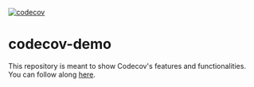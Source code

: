 [![codecov](https://codecov.io/gh/dfulmer/codecov-demo/graph/badge.svg?token=Y9KAYHKTQ5)](https://codecov.io/gh/dfulmer/codecov-demo)
# codecov-demo
This repository is meant to show Codecov's features and functionalities. You can follow along [here](https://docs.codecov.com/docs/codecov-tutorial).
